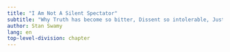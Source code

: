 ```yaml
---
title: "I Am Not A Silent Spectator"
subtitle: "Why Truth has become so bitter, Dissent so intolerable, Justice so out of reach"
author: Stan Swamy
lang: en
top-level-division: chapter
---
```

